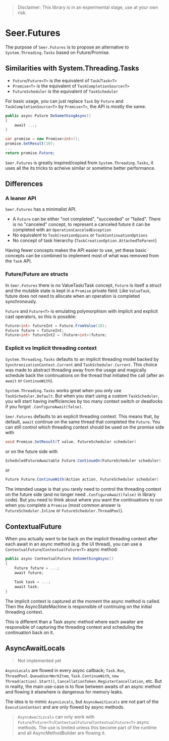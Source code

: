 > Disclaimer: This library is in an experimental stage, use at your own risk.

# Seer.Futures
The purpose of `Seer.Futures` is to propose an alternative to `System.Threading.Tasks` based on Future/Promise.

## Similarities with System.Threading.Tasks
- `Future`/`Future<T>` is the equivalent of `Task`/`Task<T>`
-  `Promise<T>` is the equivalent of `TaskCompletionSource<T>`
- `FutureScheduler` is the equivalent of `TaskScheduler`

For basic usage, you can just replace `Task` by `Future` and `TaskCompletionSource<T>` by `Promise<T>`, the API is mostly the same.

```c#
public async Future DoSomethingAsync()
{
    await ...;
}
```

```c#
var promise = new Promise<int>();
promise.SetResult(10);
...
return promise.Future;

```

`Seer.Futures` is greatly inspired/copied from `System.Threading.Tasks`, it uses all the its tricks to acheive similar or sometime better performance.

## Differences
### A leaner API
`Seer.Futures` has a minimalist API.
- A `Future` can be either "not completed", "succeeded" or "failed". There is no "canceled" concept, to represent a canceled future it can be completed with an `OperationCanceledException`
- No equivalent to `TaskCreationOpions` or `TaskContinuationOptions`
- No concept of task hierarchy (`TaskCreationOption.AttachedToParent`)

Having fewer concepts makes the API easier to use, yet these basic concepts can be combined to implement most of what was removed from the `Task` API.

### Future/Future<T> are structs
In `Seer.Futures` there is no ValueTask/Task concept, `Future` is itself a struct and the mutable state is kept in a `Promise` private field. Like `ValueTask`, future does not need to allocate when an operation is completed synchronously.

`Future` and `Future<T>` is emulating polymorphism with implicit and explicit cast operators, so this is possible:
```c#
Future<int> futureInt = Future.FromValue(10);
Future future = futureInt;
Future<int> futureInt2 = (Future<int>)future;
```

### Explicit vs Implicit threading context
`System.Threading.Tasks` defaults to an implicit threading model backed by `SynchronizationContext.Current` and `TaskScheduler.Current`. This choice was made to abstract threading away from the usage and magically schedule back the continuations on the thread that initiated the call (after an `await` or `ContinueWith`).

`System.Threading.Tasks` works great when you only use `TaskScheduler.Default`. But when you start using a custom `TaskScheduler`, you will start having inefficiencies by too many context switch or deadlocks if you forgot `.ConfigureAwait(false)`.

`Seer.Futures` defaults to an explicit threading context. This means that, by default, `await` continue on the same thread that completed the `Future`. You can still control which threading context should be used on the promise side with
```c#
void Promise.SetResult(T value, FutureScheduler scheduler)
```
 or on the future side with
 ```c#
 ScheduledFutureAwaitable Future.ContinueOn(FutureScheduler scheduler)
 ```
or
```c#
Future Future.ContinueWith(Action action, FutureScheduler scheduler)
```

The intended usage is that you rarely need to control the threading context on the future side (and no longer need `.ConfigureAwait(false)` in library code). But you need to think about where you want the continuations to run when you complete a `Promise` (most common answer is `FutureScheduler.Inline` or `FutureScheduler.ThreadPool`).

## ContextualFuture
When you actually want to be back on the implicit threading context after each await in an async method (e.g. the UI thread), you can use a `ContextualFuture`/`ContextualFuture<T>` async method:

```c#
public async ContextualFuture DoSomethingAsync()
{
    Future future = ...;
    await future;
    
    Task task = ...;
    await task;
}
```

The implicit context is captured at the moment the async method is called. Then the AsyncStateMachine is responsible of continuing on the initial threading context.

This is different than a Task async method where each awaiter are responsible of capturing the threading context and scheduling the continuation back on it.

## AsyncAwaitLocals
> Not implemented yet

`AsyncLocals` are flowed in every async callback; `Task.Run`, `ThreadPool.QueueUserWorkItem`, `Task.ContinueWith`, `new Thread(action).Start()`, `CancellationToken.RegisterCancellation`, etc. But in reality, the main use-case is to flow between awaits of an async method and flowing it elsewhere is dangerous for memory leaks.

The idea is to mimic `AsyncLocals`, but `AsyncAwaitLocals` are not part of the `ExecutionContext` and are only flowed by async methods.

> `AsyncAwaitLocals` can only work with `Future`/`Future<T>`/`ContextualFuture`/`ContextualFuture<T>` async methods. The use is limited unless this become part of the runtime and all AsyncMethodBuilder are flowing it.